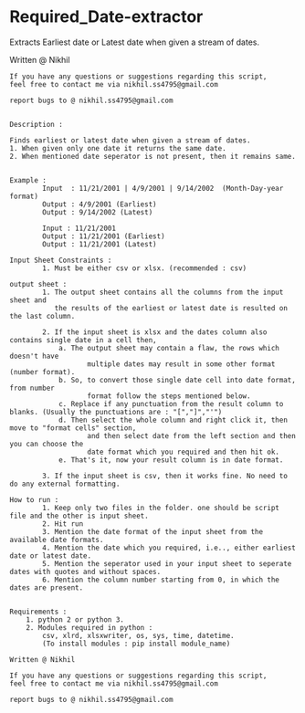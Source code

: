 # Required_Date-extractor

Extracts Earliest date or Latest date when given a stream of dates.

Written @ Nikhil

    If you have any questions or suggestions regarding this script,
    feel free to contact me via nikhil.ss4795@gmail.com

    report bugs to @ nikhil.ss4795@gmail.com
    

    Description :
    
    Finds earliest or latest date when given a stream of dates.
    1. When given only one date it returns the same date.
    2. When mentioned date seperator is not present, then it remains same.
    

    Example :
            Input  : 11/21/2001 | 4/9/2001 | 9/14/2002  (Month-Day-year format)
            Output : 4/9/2001 (Earliest)
            Output : 9/14/2002 (Latest)

            Input : 11/21/2001
            Output : 11/21/2001 (Earliest)
            Output : 11/21/2001 (Latest)

    Input Sheet Constraints :
            1. Must be either csv or xlsx. (recommended : csv)

    output sheet :
            1. The output sheet contains all the columns from the input sheet and
               the results of the earliest or latest date is resulted on the last column.

            2. If the input sheet is xlsx and the dates column also contains single date in a cell then,
                a. The output sheet may contain a flaw, the rows which doesn't have
                       multiple dates may result in some other format (number format).
                b. So, to convert those single date cell into date format, from number
                       format follow the steps mentioned below.
                c. Replace if any punctuation from the result column to blanks. (Usually the punctuations are : "[","]","'")
                d. Then select the whole column and right click it, then move to "format cells" section,
                       and then select date from the left section and then you can choose the
                       date format which you required and then hit ok.
                e. That's it, now your result column is in date format.

            3. If the input sheet is csv, then it works fine. No need to do any external formatting.

    How to run :
            1. Keep only two files in the folder. one should be script file and the other is input sheet.
            2. Hit run
            3. Mention the date format of the input sheet from the available date formats.
            4. Mention the date which you required, i.e.., either earliest date or latest date.
            5. Mention the seperator used in your input sheet to seperate dates with quotes and without spaces.
            6. Mention the column number starting from 0, in which the dates are present.
    
    
    Requirements :
        1. python 2 or python 3.
        2. Modules required in python :
            csv, xlrd, xlsxwriter, os, sys, time, datetime.
            (To install modules : pip install module_name)
    
    Written @ Nikhil

    If you have any questions or suggestions regarding this script,
    feel free to contact me via nikhil.ss4795@gmail.com

    report bugs to @ nikhil.ss4795@gmail.com
